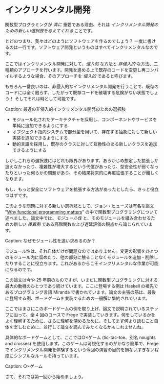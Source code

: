 # インクリメンタル開発

関数型プログラミングが _真に_ 重要である理由、それは _インクリメンタル開発のための新しい選択肢を与えてくれる_ ことです。

とどのつまり、我々はどのようにソフトウェアを作るのでしょう？ 一度に書けるのは一行です。ソフトウェア開発というものはすべてインクリメンタルなのです。

ここではインクリメンタル開発に対して、_侵入的_ な方法と _非侵入的_ な方法、二種類のアプローチを行います。開発を進める上で既存のコードを変更し再コンパイルするような場合、そのアプローチを _侵入的_ であると呼びます。

もちろん一番良いのは、非侵入的なインクリメンタル開発を行うことで、既存のコードには全く触らず、したがって既存コードを破壊する危険がない状態でしょう！ そしてそれは時として可能です。

Caption: 最近の非侵入的インクリメンタル開発のための選択肢

* モジュール化されたアーキテクチャを採用し、コンポーネントやサービスを単純に追加できるようにする
* オブジェクト指向システムで部分型を用いて、存在する抽象に対して新しい実装を追加できるようにする
* 動的言語を採用し、既存のクラスに対して互換性のある新しいクラスを追加できるようにする

しかしこれらの選択肢にはどれも限界があります。あらかじめ想定した拡張しか扱えなかったり、複雑性が増大するという代償があったり、型安全性が弱くなったりといった何らかの問題があり、その結果将来的に再度拡張することが難しくなります。

もし、もっと安全にソフトウェアを拡張する方法があったとしたら、きっと役立つはずです。

このような問題に対する新しい選択肢として、ジョン・ヒューズは有名な論文 "[Why functional programming matters](http://www.cs.kent.ac.uk/people/staff/dat/miranda/whyfp90.pdf)" の中で関数型プログラミングについて述べました。論文中では、_モジュール性_ と、そのモジュールを組み合わせるための新しい _接着剤_ である高階関数および遅延評価の観点から論じられています。

Caption: なぜモジュール性を追い求めるのか？

モジュール性は、それ自体だけが問題なのではありません。変更の影響をひとつのモジュール内に留めたり、他の部分に触ることなくモジュールを追加・削除したりすることに役立ちます。これがあるからこそインクリメンタルな作業が可能になるのです。

この論文は今や 25 年前のものですが、いまだに関数型プログラミングに対する最大の動機のひとつであり続けています。ここに登場する例は Haskell の祖先であるプログラミング言語 Miranda で書かれています。論文の主張の筋は、最後に登場する例、ボードゲームを実装するための一般解に集約されています。

ここではまさにこのボードゲームの例を取り上げ、論文で説明されているステップに沿って、全 4 回のコースで Frege で実装していきます。何をしているかをよく理解するために、さらに理解を深めるために、そしてまず何より読むこと自体を楽しむために、並行して論文を読んでみたくなるかもしれませんね。

具体的なボードゲームとして、ここでは○×ゲーム (tic-tac-toe、別名 noughts and crosses) を使用します。このゲームは可視化するのがかなり簡単で、Frege でインクリメンタル開発を体験するという今回の演習の目的を損ないすぎない程度にシンプルなルールを持っています。

Caption: ○×ゲーム

さて、それでは第一回から始めましょう。
